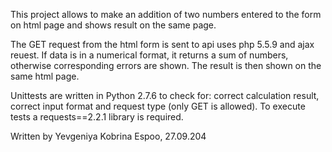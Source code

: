 This project allows to make an addition of two numbers entered to the form on html page and shows result on the same page.

The GET request from the html form is sent to api uses php 5.5.9 and ajax reuest. If data is in a numerical format, it returns a sum of numbers, otherwise corresponding errors are shown. The result is then shown on the same html page.

Unittests are written in Python 2.7.6 to check for: correct calculation result, correct input format and request type (only GET is allowed). To execute tests a requests==2.2.1 library is required.



Written by Yevgeniya Kobrina
Espoo, 27.09.204
